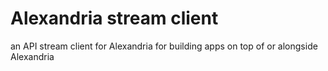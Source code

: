 Alexandria stream client
=======

an API stream client for Alexandria for building apps on top of or alongside Alexandria
